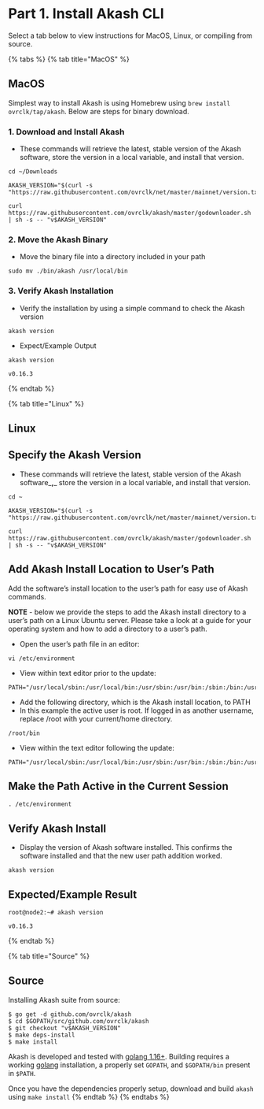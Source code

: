 # Part 1. Install Akash CLI

Select a tab below to view instructions for MacOS, Linux, or compiling from source.

{% tabs %}
{% tab title="MacOS" %}
## MacOS





Simplest way to install Akash is using Homebrew using `brew install ovrclk/tap/akash`. Below are steps for binary download.

###

### 1. Download and Install Akash

* These commands will retrieve the latest, stable version of the Akash software, store the version in a local variable, and install that version.

```
cd ~/Downloads

AKASH_VERSION="$(curl -s "https://raw.githubusercontent.com/ovrclk/net/master/mainnet/version.txt")"

curl https://raw.githubusercontent.com/ovrclk/akash/master/godownloader.sh | sh -s -- "v$AKASH_VERSION"
```

### 2. Move the Akash Binary

* Move the binary file into a directory included in your path

```
sudo mv ./bin/akash /usr/local/bin
```

### 3. Verify Akash Installation

* Verify the installation by using a simple command to check the Akash version

```
akash version
```

* Expect/Example Output

```
akash version

v0.16.3
```
{% endtab %}

{% tab title="Linux" %}
## Linux



## **Specify the Akash Version**



* These commands will retrieve the latest, stable version of the Akash software_**,**_ store the version in a local variable, and install that version.

```
cd ~

AKASH_VERSION="$(curl -s "https://raw.githubusercontent.com/ovrclk/net/master/mainnet/version.txt")"

curl https://raw.githubusercontent.com/ovrclk/akash/master/godownloader.sh | sh -s -- "v$AKASH_VERSION"
```



## **Add Akash Install Location to User’s Path**

Add the software’s install location to the user’s path for easy use of Akash commands.

**NOTE** - below we provide the steps to add the Akash install directory to a user’s path on a Linux Ubuntu server.  Please take a look at a guide for your operating system and how to add a directory to a user’s path.

* Open the user’s path file in an editor:

```
vi /etc/environment
```

* View within text editor prior to the update:

```
PATH="/usr/local/sbin:/usr/local/bin:/usr/sbin:/usr/bin:/sbin:/bin:/usr/games:/usr/local/games:/snap/bin"
```

* Add the following directory, which is the Akash install location, to PATH
* In this example the active user is root.  If logged in as another username, replace /root with your current/home directory.

```
/root/bin
```

* View within the text editor following the update:

```
PATH="/usr/local/sbin:/usr/local/bin:/usr/sbin:/usr/bin:/sbin:/bin:/usr/games:/usr/local/games:/snap/bin:/root/bin"
```

## Make the Path Active in the Current Session

```
. /etc/environment
```

## Verify Akash Install

* Display the version of Akash software installed. This confirms the software installed and that the new user path addition worked.

```
akash version
```

## Expected/Example Result

```
root@node2:~# akash version

v0.16.3
```
{% endtab %}

{% tab title="Source" %}
## Source

Installing Akash suite from source:

```
$ go get -d github.com/ovrclk/akash
$ cd $GOPATH/src/github.com/ovrclk/akash
$ git checkout "v$AKASH_VERSION"
$ make deps-install
$ make install
```



Akash is developed and tested with [golang 1.16+](https://golang.org/). Building requires a working [golang](https://golang.org/) installation, a properly set `GOPATH`, and `$GOPATH/bin` present in `$PATH`.

Once you have the dependencies properly setup, download and build `akash` using `make install`
{% endtab %}
{% endtabs %}

